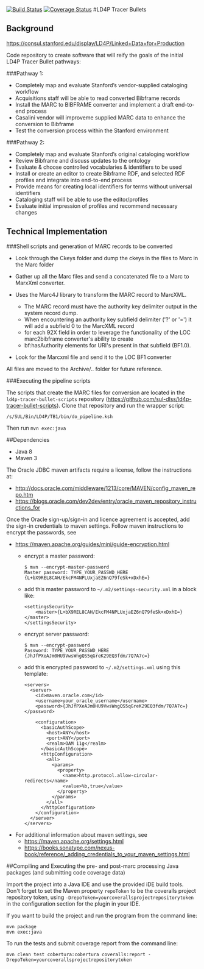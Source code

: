 [![Build Status](https://travis-ci.org/sul-dlss/ld4p-tracer-bullets.svg?branch=develop)](https://travis-ci.org/sul-dlss/ld4p-tracer-bullets)
[![Coverage Status](https://coveralls.io/repos/github/sul-dlss/ld4p-tracer-bullets/badge.svg?branch=develop)](https://coveralls.io/github/sul-dlss/ld4p-tracer-bullets?branch=develop)
#LD4P Tracer Bullets

## Background
https://consul.stanford.edu/display/LD4P/Linked+Data+for+Production

Code repository to create software that will reify the goals of the initial LD4P Tracer Bullet pathways:

###Pathway 1:
- Completely map and evaluate Stanford’s vendor-supplied cataloging workflow
- Acquisitions staff will be able to read converted Bibframe records
- Install the MARC to BIBFRAME converter and implement a draft end-to-end process
- Casalini vendor will improveme supplied MARC data to enhance the conversion to Bibframe
- Test the conversion process within the Stanford environment

###Pathway 2:
- Completely map and evaluate Stanford’s original cataloging workflow
- Review Bibframe and discuss updates to the ontology
- Evaluate & choose controlled vocabularies & identifiers to be used
- Install or create an editor to create Bibframe RDF, and selected RDF profiles and integrate into end-to-end process
- Provide means for creating local identifiers for terms without universal identifiers
- Cataloging staff will be able to use the editor/profiles
- Evaluate initial impression of profiles and recommend necessary changes

## Technical Implementation

###Shell scripts and generation of MARC records to be converted
- Look through the Ckeys folder and dump the ckeys in the files to Marc in the Marc folder

- Gather up all the Marc files and send a concatenated file to a Marc to MarxXml converter.

- Uses the Marc4J library to transform the MARC record to MarcXML.

    - The MARC record must have the authority key delimiter  output in the system record dump.
    - When encountering an authority key subfield delimiter ('?' or '=') it will add a subfield 0 to the MarcXML record 
    - for each 92X field in order to leverage the functionality of the LOC marc2bibframe converter's ability to create
    - bf:hasAuthority elements for URI's present in that subfield (BF1.0).

- Look for the Marcxml file and send it to the LOC BF1 converter

All files are moved to the Archive/.. folder for future reference.

###Executing the pipeline scripts

The scripts that create the MARC files for conversion are located in the `ld4p-tracer-bullet-scripts` repository (https://github.com/sul-dlss/ld4p-tracer-bullet-scripts).
Clone that repository and run the wrapper script:

```
/s/SUL/Bin/LD4P/TB1/bin/do_pipeline.ksh
```
Then run `mvn exec:java`

##Dependencies

- Java 8
- Maven 3

The Oracle JDBC maven artifacts require a license, follow the instructions at:
- http://docs.oracle.com/middleware/1213/core/MAVEN/config_maven_repo.htm
- https://blogs.oracle.com/dev2dev/entry/oracle_maven_repository_instructions_for

Once the Oracle sign-up/sign-in and licence agreement is accepted, add the sign-in
credentials to maven settings.  Follow maven instructions to encrypt the passwords, see
- https://maven.apache.org/guides/mini/guide-encryption.html
  - encrypt a master password:

        $ mvn --encrypt-master-password
        Master password: TYPE_YOUR_PASSWD_HERE
        {L+bX9REL8CAH/EkcFM4NPLUxjaEZ6nQ79feSk+xDxhE=}

  - add this master password to `~/.m2/settings-security.xml` in a block like:

        <settingsSecurity>
            <master>{L+bX9REL8CAH/EkcFM4NPLUxjaEZ6nQ79feSk+xDxhE=}</master>
        </settingsSecurity>

  - encrypt server password:

        $ mvn --encrypt-password
        Password: TYPE_YOUR_PASSWD_HERE
        {JhJfPXeAJm0HU9VwsWngQS5qGreK29EQ3fdm/7Q7A7c=}

  - add this encrypted password to `~/.m2/settings.xml` using this template:

        <servers>
          <server>
            <id>maven.oracle.com</id>
            <username>your_oracle_username</username>
            <password>{JhJfPXeAJm0HU9VwsWngQS5qGreK29EQ3fdm/7Q7A7c=}</password>

            <configuration>
              <basicAuthScope>
                <host>ANY</host>
                <port>ANY</port>
                <realm>OAM 11g</realm>
              </basicAuthScope>
              <httpConfiguration>
                <all>
                  <params>
                    <property>
                      <name>http.protocol.allow-circular-redirects</name>
                      <value>%b,true</value>
                    </property>
                  </params>
                </all>
              </httpConfiguration>
            </configuration>
          </server>
        </servers>

- For additional information about maven settings, see
    - https://maven.apache.org/settings.html
    - https://books.sonatype.com/nexus-book/reference/_adding_credentials_to_your_maven_settings.html


##Compiling and Executing the pre- and post-marc processing Java packages (and submitting code coverage data)

Import the project into a Java IDE and use the provided iDE build tools. Don't forget to set the Maven property 
`repoToken` to be the coveralls project repository token, using `-DrepoToken=yourcoverallsprojectrepositorytoken` in the 
configuration section for the plugin in your IDE.

If you want to build the project and run the program from the command line:
```
mvn package
mvn exec:java
```

To run the tests and submit coverage report from the command line:
```
mvn clean test cobertura:cobertura coveralls:report -DrepoToken=yourcoverallsprojectrepositorytoken
```
